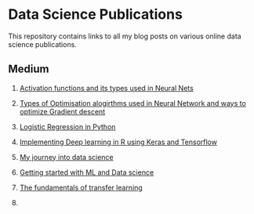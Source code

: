 # Data Science Publications

This repository contains links to all my blog posts on various online data science publications.


## Medium 

1. [Activation functions and its types used in Neural Nets](https://towardsdatascience.com/activation-functions-and-its-types-which-is-better-a9a5310cc8f)

2. [Types of Optimisation alogirthms used in Neural Network and ways to optimize Gradient descent](https://towardsdatascience.com/types-of-optimization-algorithms-used-in-neural-networks-and-ways-to-optimize-gradient-95ae5d39529f)

3. [Logistic Regression in Python](https://medium.com/@anishsingh20/logistic-regression-in-python-423c8d32838b)

4. [Implementing Deep learning in R using Keras and Tensorflow]()

5. [My journey into data science]()

6. [Getting started with ML and Data science]()

7. [The fundamentals of transfer learning]()

8. []()
